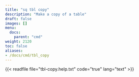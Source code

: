 ```yaml
---
title: "sq tbl copy"
description: "Make a copy of a table"
draft: false
images: []
menu:
  docs:
    parent: "cmd"
weight: 2120
toc: false
aliases:
- /docs/cmd/tbl_copy
---
```


{{< readfile file="tbl-copy.help.txt" code="true" lang="text" >}}

